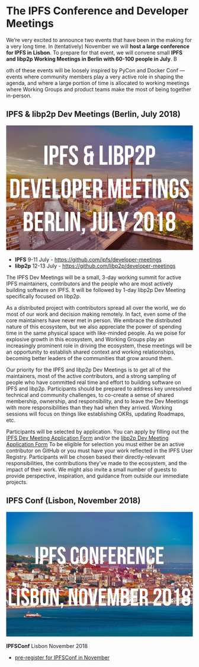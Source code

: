 # The IPFS Conference and Developer Meetings

We’re very excited to announce two events that have been in the making for a very long time. In (tentatively) November we will **host a large conference for IPFS in Lisbon**. To prepare for that event, we will convene small **IPFS and libp2p Working Meetings in Berlin with 60-100 people in July**. B

oth of these events will be loosely inspired by PyCon and Docker Conf — events where community members play a very active role in shaping the agenda, and where a large portion of time is allocated to working meetings where Working Groups and product teams make the most of being together in-person. 

## IPFS & libp2p Dev Meetings (Berlin, July 2018)

![](/img/Berlin.jpg)

- **IPFS** 9-11 July - https://github.com/ipfs/developer-meetings
- **libp2p** 12-13 July - https://github.com/libp2p/developer-meetings

The IPFS Dev Meetings will be a small, 3-day working summit for active IPFS maintainers, contributors and the people who are most actively building software on IPFS. It will be followed by 1-day libp2p Dev Meeting specifically focused on libp2p. 

As a distributed project with contributors spread all over the world, we do most of our work and decision making remotely. In fact, even some of the core maintainers have never met in person. We embrace the distributed nature of this ecosystem, but we also appreciate the power of spending time in the same physical space with like-minded people. As we poise for explosive growth in this ecosystem, and Working Groups play an increasingly prominent role in driving the ecosystem, these meetings will be an opportunity to establish shared context and working relationships, becoming better leaders of the communities that grow around them.

Our priority for the IPFS and libp2p Dev Meetings is to get all of the maintainers, most of the active contributors, and a strong sampling of people who have committed real time and effort to building software on IPFS and libp2p. Participants should be prepared to address key unresolved technical and community challenges, to co-create a sense of shared membership, ownership, and responsibility, and to leave the Dev Meetings with more responsibilities than they had when they arrived. Working sessions will focus on things like establishing OKRs, updating Roadmaps, etc.

Participants will be selected by application. You can apply by filling out the [IPFS Dev Meeting Application Form](https://goo.gl/forms/sVRjrW1CA61FTwl12) and/or the [libp2p Dev Meeting Application Form](https://goo.gl/forms/8YpFQ7D00s5gC3hw2) To be eligible for selection you must either be an active contributor on GitHub or you must have your work reflected in the IPFS User Registry. Participants will be chosen based their directly-relevant responsibilities, the contributions they've made to the ecosystem, and the impact of their work. We might also invite a small number of guests to provide perspective, inspiration, and guidance from outside our immediate projects.

## IPFS Conf (Lisbon, November 2018)

![](/img/Lisbon.jpg)

**IPFSConf** Lisbon November 2018
- [pre-register for IPFSConf in November](https://goo.gl/forms/0Pu6VZzG8pRAmrrv2)

